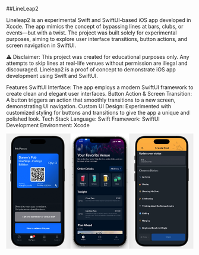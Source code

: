 ##LineLeap2

Lineleap2 is an experimental Swift and SwiftUI-based iOS app developed in Xcode. The app mimics the concept of bypassing lines at bars, clubs, or events—but with a twist. The project was built solely for experimental purposes, aiming to explore user interface transitions, button actions, and screen navigation in SwiftUI.

⚠️ Disclaimer: This project was created for educational purposes only. Any attempts to skip lines at real-life venues without permission are illegal and discouraged. Lineleap2 is a proof of concept to demonstrate iOS app development using Swift and SwiftUI.

Features
SwiftUI Interface: The app employs a modern SwiftUI framework to create clean and elegant user interfaces.
Button Action & Screen Transition: A button triggers an action that smoothly transitions to a new screen, demonstrating UI navigation.
Custom UI Design: Experimented with customized styling for buttons and transitions to give the app a unique and polished look.
Tech Stack
Language: Swift
Framework: SwiftUI
Development Environment: Xcode

<img 
    src="images/lineleap.png" 
    alt="Education" 
/>
